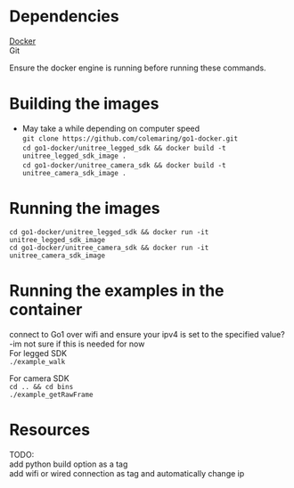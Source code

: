 # Dependencies
[Docker](https://www.docker.com/get-started/) <br>
Git <br>

Ensure the docker engine is running before running these commands. <br>

# Building the images
 - May take a while depending on computer speed <br>
```git clone https://github.com/colemaring/go1-docker.git ```<br>
```cd go1-docker/unitree_legged_sdk && docker build -t unitree_legged_sdk_image .```  <br>
```cd go1-docker/unitree_camera_sdk && docker build -t unitree_camera_sdk_image .```  <br>

# Running the images
```cd go1-docker/unitree_legged_sdk && docker run -it unitree_legged_sdk_image```  <br>
```cd go1-docker/unitree_camera_sdk && docker run -it unitree_camera_sdk_image```  <br>

# Running the examples in the container
connect to Go1 over wifi and ensure your ipv4 is set to the specified value? -im not sure if this is needed for now <br>
For legged SDK <br>
```./example_walk``` <br>

For camera SDK <br>
```cd .. && cd bins ``` <br>
```./example_getRawFrame``` <br>

# Resources
TODO: <br>
add python build option as a tag <br>
add wifi or wired connection as tag and automatically change ip <br>
